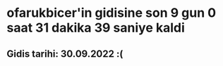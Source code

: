 # ofarukbicer'in gidisine son 9 gun 0 saat 31 dakika 39 saniye kaldi

## Gidis tarihi: 30.09.2022 :(